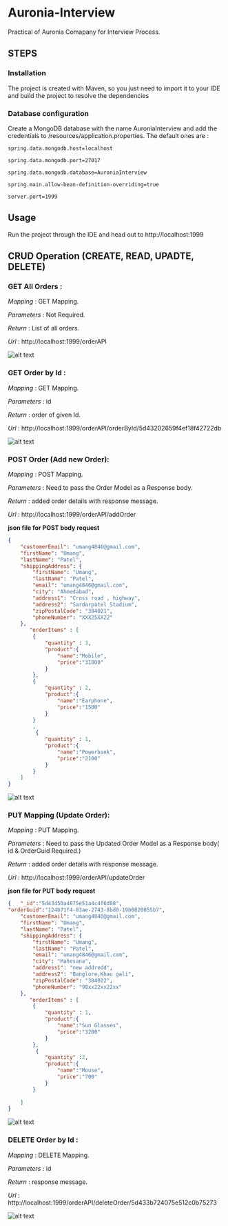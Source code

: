 # Auronia-Interview
Practical of Auronia Comapany for Interview Process.


## STEPS

### Installation

The project is created with Maven, so you just need to import it to your IDE and build the project to resolve the dependencies

### Database configuration

Create a MongoDB database with the name AuroniaInterview and add the credentials to /resources/application.properties.
The default ones are :
```
spring.data.mongodb.host=localhost

spring.data.mongodb.port=27017

spring.data.mongodb.database=AuroniaInterview

spring.main.allow-bean-definition-overriding=true

server.port=1999
```

## Usage

Run the project through the IDE and head out to http://localhost:1999

## CRUD Operation (CREATE, READ, UPADTE, DELETE)

### GET All Orders :

*Mapping* : GET Mapping.

*Parameters* : Not Required.

*Return* : List of all orders.

*Url* : http://localhost:1999/orderAPI

![alt text](https://github.com/umang4846/auronia-interview/blob/master/getAllOrders.PNG)


### GET Order by Id :

*Mapping* : GET Mapping.

*Parameters* : id

*Return* : order of given Id.

*Url* : http://localhost:1999/orderAPI/orderById/5d43202659f4ef18f42722db

![alt text](https://github.com/umang4846/auronia-interview/blob/master/getOrderById.PNG)


### POST Order (Add new Order):

*Mapping* : POST Mapping.

*Parameters* : Need to pass the Order Model as a Response body.

*Return* : added order details with response message.

*Url* : http://localhost:1999/orderAPI/addOrder

**json file for POST body request**
```json
{  
    "customerEmail": "umang4846@gmail.com",
    "firstName": "Umang",
    "lastName": "Patel",
    "shippingAddress": {
        "firstName": "Umang",
        "lastName": "Patel",
        "email": "umang4846@gmail.com",
        "city": "Ahmedabad",
        "address1": "Cross road , highway",
        "address2": "Sardarpatel Stadium",
        "zipPostalCode": "384021",
        "phoneNumber": "XXX25XX22"
    },
       "orderItems" : [ 
        {
            "quantity" : 3,
            "product":{
            	"name":"Mobile",
            	"price":"31000"
            }
        },
        {
            "quantity" : 2,
            "product":{
            	"name":"Earphone",
            	"price":"1500"
            }
        }
        ,
         {
            "quantity" : 1,
            "product":{
            	"name":"Powerbank",
            	"price":"2100"
            }
        }
    ]
}
```

![alt text](https://github.com/umang4846/auronia-interview/blob/master/addOrder.PNG)

### PUT Mapping (Update Order):

*Mapping* : PUT Mapping.

*Parameters* : Need to pass the Updated Order Model as a Response body( id & OrderGuid Required.)

*Return* : added order details with response message.

*Url* : http://localhost:1999/orderAPI/updateOrder

**json file for PUT body request**
```json
{   "_id":"5d43450a4075e51a4c4f6d08",
"orderGuid":"124b71f4-83ae-2743-8bd0-19b0820055b7",
    "customerEmail": "umang4846@gmail.com",
    "firstName": "Umang",
    "lastName": "Patel",
    "shippingAddress": {
        "firstName": "Umang",
        "lastName": "Patel",
        "email": "umang4846@gmail.com",
        "city": "Mahesana",
        "address1": "new addredd",
        "address2": "Banglore,Khau gali",
        "zipPostalCode": "384022",
        "phoneNumber": "98xx22xx22xx"
    },
       "orderItems" : [ 
        {
            "quantity" : 1,
            "product":{
            	"name":"Sun Glasses",
            	"price":"3200"
            }
        },
         {
            "quantity" :2,
            "product":{
            	"name":"Mouse",
            	"price":"700"
            }
        }
        
    ]
}
```

![alt text](https://github.com/umang4846/auronia-interview/blob/master/updateOrder.PNG)

### DELETE Order by Id :

*Mapping* : DELETE Mapping.

*Parameters* : id

*Return* : response message.

*Url* : http://localhost:1999/orderAPI/deleteOrder/5d433b724075e512c0b75273

![alt text](https://github.com/umang4846/auronia-interview/blob/master/deleteById.PNG)
